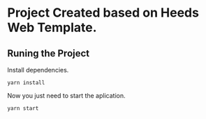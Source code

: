 # Project Created based on Heeds Web Template.

## Runing the Project

Install dependencies.

```
yarn install
```

Now you just need to start the aplication.

```
yarn start
```
